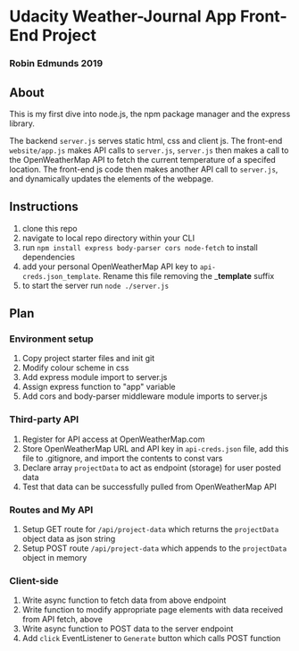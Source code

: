 # Udacity Weather-Journal App Front-End Project

### Robin Edmunds 2019

## About

This is my first dive into node.js, the npm package manager and the express library.

The backend `server.js` serves static html, css and client js. The front-end `website/app.js` makes API calls to `server.js`, `server.js` then makes a call to the OpenWeatherMap API to fetch the current temperature of a specifed location. The front-end js code then makes another API call to `server.js`, and dynamically updates the elements of the webpage.

## Instructions

1. clone this repo
1. navigate to local repo directory within your CLI
1. run `npm install express body-parser cors node-fetch` to install dependencies
1. add your personal OpenWeatherMap API key to `api-creds.json_template`. Rename this file removing the ___template__ suffix
1. to start the server run `node ./server.js`

## Plan

### Environment setup

1. Copy project starter files and init git
1. Modify colour scheme in css
1. Add express module import to server.js
1. Assign express function to "app" variable
1. Add cors and body-parser middleware module imports to server.js

### Third-party API

1. Register for API access at OpenWeatherMap.com
1. Store OpenWeatherMap URL and API key in `api-creds.json` file, add this file to .gitignore, and import the contents to const vars
1. Declare array `projectData` to act as endpoint (storage) for user posted data
1. Test that data can be successfully pulled from OpenWeatherMap API

### Routes and My API

1. Setup GET route for `/api/project-data` which returns the `projectData` object data as json string
1. Setup POST route `/api/project-data` which appends to the `projectData` object in memory

### Client-side

1. Write async function to fetch data from above endpoint
1. Write function to modify appropriate page elements with data received from API fetch, above
1. Write async function to POST data to the server endpoint
1. Add `click` EventListener to `Generate` button which calls POST function
